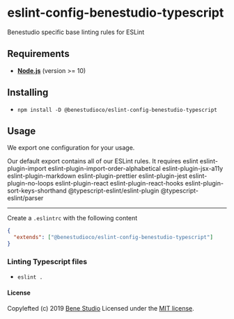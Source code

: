 # eslint-config-benestudio-typescript

Benestudio specific base linting rules for ESLint

## Requirements

- **[Node.js][4]** (version >= 10)

## Installing

- `npm install -D @benestudioco/eslint-config-benestudio-typescript`

## Usage

We export one configuration for your usage.

Our default export contains all of our ESLint rules. It requires eslint eslint-plugin-import eslint-plugin-import-order-alphabetical eslint-plugin-jsx-a11y eslint-plugin-markdown eslint-plugin-prettier eslint-plugin-jest eslint-plugin-no-loops eslint-plugin-react eslint-plugin-react-hooks eslint-plugin-sort-keys-shorthand @typescript-eslint/eslint-plugin @typescript-eslint/parser

---

Create a `.eslintrc` with the following content

```json
{
  "extends": ["@benestudioco/eslint-config-benestudio-typescript"]
}
```

### Linting Typescript files

- `eslint .`

#### License

Copylefted (c) 2019 [Bene Studio][3] Licensed under the [MIT license][2].

[1]: ./LICENSE
[2]: https://www.npmjs.com/package/eslint-config-benestudio
[3]: https://benestudio.co/
[4]: https://nodejs.org
